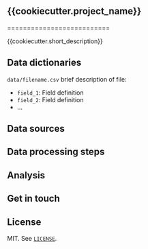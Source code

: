 ## {{cookiecutter.project_name}}

==========================

{{cookiecutter.short_description}}

## Data dictionaries

`data/filename.csv` brief description of file:

  - `field_1`: Field definition
  - `field_2`: Field definition
  - ...

## Data sources

## Data processing steps

## Analysis

## Get in touch

## License

MIT. See [`LICENSE`](LICENSE).
